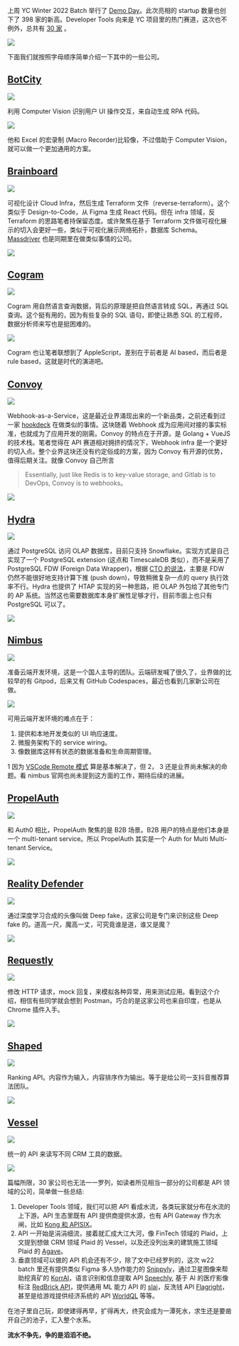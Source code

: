 上周 YC Winter 2022 Batch 举行了 [Demo Day](https://www.ycombinator.com/blog/meet-the-yc-winter-2022-batch)。此次亮相的 startup 数量也创下了 398 家的新高。Developer Tools 向来是 YC 项目里的热门赛道，这次也不例外，总共有 [30 家](https://www.ycombinator.com/companies?batch=W22&tags=Developer%20Tools) 。

![](/static/s2/2/yc-w22-tag.png)

下面我们就按照字母顺序简单介绍一下其中的一些公司。

## [BotCity](https://botcity.dev/)

![](/static/s2/2/botcity-logo.png)

利用 Computer Vision 识别用户 UI 操作交互，来自动生成 RPA 代码。

![](/static/s2/2/botcity.png)

他和 Excel 的宏录制 (Macro Recorder)比较像，不过借助于 Computer Vision，就可以做一个更加通用的方案。

## [Brainboard](https://www.brainboard.co/)

![](/static/s2/2/brainboard-logo.png)

可视化设计 Cloud Infra，然后生成 Terraform 文件（reverse-terraform）。这个类似于 Design-to-Code，从 Figma 生成 React 代码。但在 infra 领域，反 Terraform 的思路笔者持保留态度。或许聚焦在基于 Terraform 文件做可视化展示的切入会更好一些，类似于可视化展示网络拓扑，数据库 Schema。[Massdriver](https://www.massdriver.cloud/) 也是同期里在做类似事情的公司。

![](/static/s2/2/brainboard.png)

## [Cogram](cogram.com)

![](/static/s2/2/cogram-logo.png)

Cogram 用自然语言查询数据，背后的原理是把自然语言转成 SQL，再通过 SQL 查询。这个挺有用的，因为有些复杂的 SQL 语句，即使让熟悉 SQL 的工程师，数据分析师来写也是挺困难的。

![](/static/s2/2/cogram.png)

Cogram 也让笔者联想到了 AppleScript，差别在于前者是 AI based，而后者是 rule based，这就是时代的演进吧。

## [Convoy](getconvoy.io)

![](/static/s2/2/convoy-logo.png)

Webhook-as-a-Service，这是最近业界涌现出来的一个新品类，之前还看到过一家 [hookdeck](hookdeck.com) 在做类似的事情。这块随着 Webhook 成为应用间对接的事实标准，也就成为了应用开发的刚需。Convoy 的特点在于开源，是 Golang + VueJS 的技术栈。笔者觉得在 API 赛道相对拥挤的情况下，Webhook infra 是一个更好的切入点。整个业界这块还没有约定俗成的方案，因为 Convoy 有开源的优势，值得后期关注。就像 Convoy 自己所言

> Essentially, just like Redis is to key-value storage, and Gitlab is to DevOps, Convoy is to webhooks。

![](/static/s2/2/convoy.png)

## [Hydra](https://hydras.io/)

![](/static/s2/2/hydra-logo.png)

通过 PostgreSQL 访问 OLAP 数据库，目前只支持 Snowflake。实现方式是自己实现了一个 PostgreSQL extension (这点和 TimescaleDB 类似），而不是采用了 PostgreSQL FDW (Foreign Data Wrapper)，根据 [CTO 的说法](https://news.ycombinator.com/item?id=30443033)，主要是 FDW 仍然不能很好地支持计算下推 (push down)，导致稍微复杂一点的 query 执行效率不行。Hydra 也提供了 HTAP 实现的另一种思路，把 OLAP 外包给了其他专门的 AP 系统。当然这也需要数据库本身扩展性足够才行，目前市面上也只有 PostgreSQL 可以了。

![](/static/s2/2/hydra.png)

## [Nimbus](https://www.usenimbus.com/)

![](/static/s2/2/nimbus-logo.png)

准备云端开发环境，这是一个国人主导的团队。云端研发喊了很久了，业界做的比较早的有 Gitpod，后来又有 GitHub Codespaces，最近也看到几家新公司在做。

![](/static/s2/2/nimbus.png)

可用云端开发环境的难点在于：

1. 提供和本地开发类似的 UI 响应速度。
1. 微服务架构下的 service wiring。
1. 像数据库这样有状态的数据准备和生命周期管理。

1 因为 [VSCode Remote 模式](https://code.visualstudio.com/docs/remote/remote-overview) 算是基本解决了，但 2， 3 还是业界尚未解决的命题。看 nimbus 官网也尚未提到这方面的工作，期待后续的进展。

## [PropelAuth](https://www.propelauth.com/)

![](/static/s2/2/propelauth-logo.png)

和 Auth0 相比，PropelAuth 聚焦的是 B2B 场景。B2B 用户的特点是他们本身是一个 multi-tenant service。所以 PropelAuth 其实是一个 Auth for Multi Multi-tenant Service。

![](/static/s2/2/propelauth.png)

## [Reality Defender](https://www.realitydefender.ai/)

![](/static/s2/2/realitydefender-logo.png)

通过深度学习合成的头像叫做 Deep fake，这家公司是专门来识别这些 Deep fake 的。道高一尺，魔高一丈，可究竟谁是道，谁又是魔？

![](/static/s2/2/realitydefender.png)

## [Requestly](https://requestly.io/)

![](/static/s2/2/requestly-logo.png)

修改 HTTP 请求，mock 回复，来模拟各种异常，用来测试应用。看到这个介绍，相信有些同学就会想到 Postman，巧合的是这家公司也来自印度，也是从 Chrome 插件入手。

![](/static/s2/2/requestly.png)

## [Shaped](https://www.shaped.ai/)

![](/static/s2/2/shaped-logo.png)

Ranking API。内容作为输入，内容排序作为输出。等于是给公司一支抖音推荐算法团队。

![](/static/s2/2/shaped.png)

## [Vessel](https://www.vessel.land/)

![](/static/s2/2/vessel-logo.png)

统一的 API 来读写不同 CRM 工具的数据。

![](/static/s2/2/vessel.png)

篇幅所限，30 家公司也无法一一罗列，如读者所见相当一部分的公司都是 API 领域的公司，简单做一些总结:

1. Developer Tools 领域，我们可以把 API 看成水流，各类玩家就分布在水流的上下游。API 生态里既有 API 提供商提供水源，也有 API Gateway 作为水闸，比如 [Kong 和 APISIX](https://2d2d.io/s1/kong-vs-apisix/)。
1. API 一开始是涓涓细流，接着就汇成大江大河，像 FinTech 领域的 Plaid，上文提到想做 CRM 领域 Plaid 的 Vessel，以及还没列出来的建筑施工领域 Plaid 的 [Agave](https://www.agaveapi.com/)。
1. 垂直领域可以做的 API 机会还有不少，除了文中已经罗列的，这次 w22 batch 里还有提供类似 Figma 多人协作能力的 [Snippyly](https://snippyly.com/)，通过卫星图像来帮助挖真矿的 [KorrAI](https://www.korrai.com/)，语言识别和信息提取 API [Speechly](https://www.speechly.com/), 基于 AI 的医疗影像标注 [RedBrick API](https://redbrickai.com/)，提供通用 ML 能力 API 的 [slai](https://www.slai.io/)，反洗钱 API [Flagright](https://www.flagright.com/)，甚至是给游戏提供经济系统的 API [WorldQL](https://www.worldql.com/) 等等。

在池子里自己玩，即使建得再早，扩得再大，终究会成为一潭死水，求生还是要凿开自己的池子，汇入整个水系。

**流水不争先，争的是滔滔不绝。**
